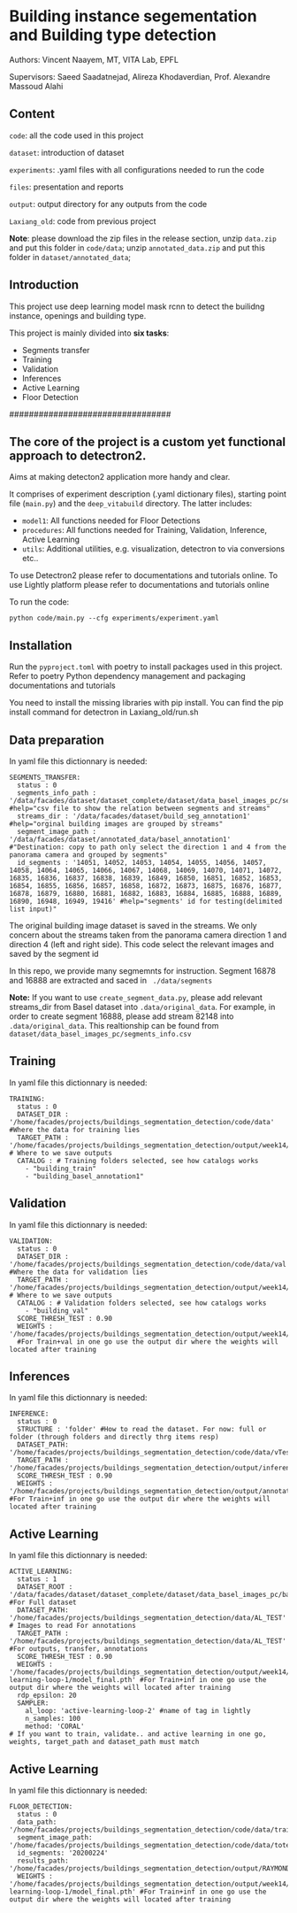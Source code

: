 # Building instance segementation and Building type detection
Authors: Vincent Naayem, MT, VITA Lab, EPFL

Supervisors: Saeed Saadatnejad, Alireza Khodaverdian, Prof. Alexandre Massoud Alahi

## Content

`code`: all the code used in this project

`dataset`: introduction of dataset 

`experiments`: .yaml files with all configurations needed to run the code

`files`: presentation and reports

`output`: output directory for any outputs from the code

`Laxiang_old`: code from previous project


**Note**: please download the zip files in the release section, unzip `data.zip` and put this folder in `code/data`; unzip `annotated_data.zip` and put this folder in `dataset/annotated_data`;  


## Introduction

This project use deep learning model mask rcnn to detect the builidng instance, openings and building type.

This project is mainly divided into **six tasks**:

- Segments transfer
- Training
- Validation
- Inferences
- Active Learning
- Floor Detection


#################################

## The core of the project is a custom yet functional approach to detectron2.

Aims at making detecton2 application more handy and clear.

It comprises of experiment description (.yaml dictionary files), starting point file (`main.py`) and the `deep_vitabuild` directory. The latter includes:

- `model1`: All functions needed for Floor Detections
- `procedures`: All functions needed for Training, Validation, Inference, Active Learning
- `utils`: Additional utilities, e.g. visualization, detectron to via conversions etc..

To use Detectron2 please refer to documentations and tutorials online.
To use Lightly platform please refer to documentations and tutorials online

To run the code:
```
python code/main.py --cfg experiments/experiment.yaml 
```

## Installation

Run the `pyproject.toml` with poetry to install packages used in this project. Refer to poetry Python dependency management and packaging documentations and tutorials

You need to install the missing libraries with pip install.
You can find the pip install command for detectron in Laxiang_old/run.sh

## Data preparation
In yaml file this dictionnary is needed:
```
SEGMENTS_TRANSFER:
  status : 0
  segments_info_path : '/data/facades/dataset/dataset_complete/dataset/data_basel_images_pc/segments_info.csv' #help="csv file to show the relation between segments and streams"
  streams_dir : '/data/facades/dataset/build_seg_annotation1' #help="orginal building images are grouped by streams"
  segment_image_path : '/data/facades/dataset/annotated_data/basel_annotation1' #"Destination: copy to path only select the direction 1 and 4 from the panorama camera and grouped by segments"
  id_segments : '14051, 14052, 14053, 14054, 14055, 14056, 14057, 14058, 14064, 14065, 14066, 14067, 14068, 14069, 14070, 14071, 14072, 16835, 16836, 16837, 16838, 16839, 16849, 16850, 16851, 16852, 16853, 16854, 16855, 16856, 16857, 16858, 16872, 16873, 16875, 16876, 16877, 16878, 16879, 16880, 16881, 16882, 16883, 16884, 16885, 16888, 16889, 16890, 16948, 16949, 19416' #help="segments' id for testing(delimited list input)"
```

The original building image dataset is saved in the streams. We only concern about the streams taken from the panorama camera direction 1 and direction 4 (left and right side). This code select the relevant images and saved by the segment id

In this repo, we provide many segmemnts for instruction.  Segment 16878 and 16888 are extracted and saced in ` ./data/segments`

**Note:**  If you want to use `create_segment_data.py`, please add relevant streams_dir from Basel dataset into `.data/original_data`. For example, in order to create segment 16888, please add stream 82148 into `.data/original_data`. This realtionship can be found from `dataset/data_basel_images_pc/segments_info.csv`

## Training 
In yaml file this dictionnary is needed:
```
TRAINING:
  status : 0
  DATASET_DIR : '/home/facades/projects/buildings_segmentation_detection/code/data' #Where the data for training lies
  TARGET_PATH : '/home/facades/projects/buildings_segmentation_detection/output/week14/building_basel_annotation1/train' # Where to we save outputs
  CATALOG : # Training folders selected, see how catalogs works
    - "building_train"
    - "building_basel_annotation1"
```

## Validation 
In yaml file this dictionnary is needed:
```
VALIDATION:
  status : 0
  DATASET_DIR : '/home/facades/projects/buildings_segmentation_detection/code/data/val' #Where the data for validation lies
  TARGET_PATH : '/home/facades/projects/buildings_segmentation_detection/output/week14/building_basel_annotation1/val' # Where to we save outputs
  CATALOG : # Validation folders selected, see how catalogs works
    - "building_val"
  SCORE_THRESH_TEST : 0.90 
  WEIGHTS : '/home/facades/projects/buildings_segmentation_detection/output/week14/building_basel_annotation1/train/model_final.pth'
  #For Train+val in one go use the output dir where the weights will located after training
```
## Inferences 
In yaml file this dictionnary is needed:
```
INFERENCE:
  status : 0
  STRUCTURE : 'folder' #How to read the dataset. For now: full or folder (through folders and directly thrg items resp)
  DATASET_PATH: '/home/facades/projects/buildings_segmentation_detection/code/data/vTestJson'
  TARGET_PATH : '/home/facades/projects/buildings_segmentation_detection/output/inference_jsonTESTS/'
  SCORE_THRESH_TEST : 0.90
  WEIGHTS : '/home/facades/projects/buildings_segmentation_detection/output/annotation1Plus/model_final.pth' #For Train+inf in one go use the output dir where the weights will located after training
```
## Active Learning 
In yaml file this dictionnary is needed:
```
ACTIVE_LEARNING:
  status : 1
  DATASET_ROOT : '/data/facades/dataset/dataset_complete/dataset/data_basel_images_pc/basel_dataset/Daten_segments1' #For Full dataset
  DATASET_PATH: '/home/facades/projects/buildings_segmentation_detection/data/AL_TEST' # Images to read For annotations
  TARGET_PATH : '/home/facades/projects/buildings_segmentation_detection/data/AL_TEST' #For outputs, transfer, annotations
  SCORE_THRESH_TEST : 0.90
  WEIGHTS : '/home/facades/projects/buildings_segmentation_detection/output/week14/active-learning-loop-1/model_final.pth' #For Train+inf in one go use the output dir where the weights will located after training
  rdp_epsilon: 20
  SAMPLER:
    al_loop: 'active-learning-loop-2' #name of tag in lightly
    n_samples: 100
    method: 'CORAL'
# If you want to train, validate.. and active learning in one go, weights, target_path and dataset_path must match
```

## Active Learning 
In yaml file this dictionnary is needed:
```
FLOOR_DETECTION:
  status : 0
  data_path: '/home/facades/projects/buildings_segmentation_detection/code/data/train'
  segment_image_path: '/home/facades/projects/buildings_segmentation_detection/code/data/totest'
  id_segments: '20200224'
  results_path: '/home/facades/projects/buildings_segmentation_detection/output/RAYMOND/FLOOR'
  WEIGHTS : '/home/facades/projects/buildings_segmentation_detection/output/week14/active-learning-loop-1/model_final.pth' #For Train+inf in one go use the output dir where the weights will located after training
```